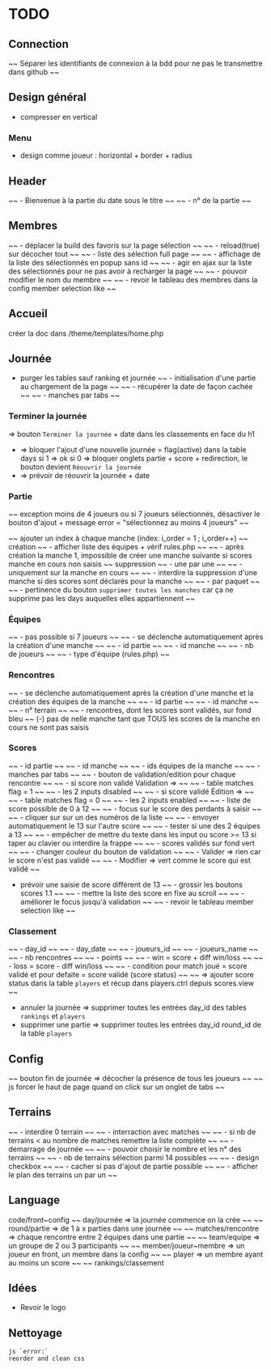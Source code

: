 # TODO
## Connection
~~ Séparer les identifiants de connexion à la bdd pour ne pas le transmettre dans github ~~

## Design général
- compresser en vertical

### Menu
- design comme joueur : horizontal + border + radius

## Header
~~ - Bienvenue à la partie du date sous le titre ~~
~~ - n° de la partie ~~

## Membres
~~ - déplacer la build des favoris sur la page sélection ~~
~~ - reload(true) sur décocher tout ~~
~~ - liste des sélection full page ~~
~~ - affichage de la liste des sélectionnés en popup sans id ~~
~~ - agir en ajax sur la liste des sélectionnés pour ne pas avoir à recharger la page ~~
~~ - pouvoir modifier le nom du membre ~~
~~ - revoir le tableau des membres dans la config member selection like ~~

## Accueil
créer la doc dans /theme/templates/home.php

## Journée
- purger les tables sauf ranking et journée
~~ - initialisation d'une partie au chargement de la page ~~
~~ - récupérer la date de façon cachée ~~
~~ - manches par tabs ~~

### Terminer la journée
=> bouton `Terminer la journée` + date dans les classements en face du h1
- => bloquer l'ajout d'une nouvelle journée = flag(active) dans la table days
    si 1 => ok
    si 0 => bloquer onglets partie + score + redirection, le bouton devient `Réouvrir la journée`
- => prévoir de réouvrir la journée + date

### Partie
~~ exception moins de 4 joueurs ou si 7 joueurs sélectionnés, désactiver le bouton d'ajout +  message error = "sélectionnez au moins 4 joueurs" ~~

~~ ajouter un index à chaque manche (index: i_order = 1 ; i_order++) ~~
création
    ~~ - afficher liste des équipes + vérif rules.php ~~
    ~~ - après création la manche 1, impossible de créer une manche suivante si scores manche en cours non saisis ~~
suppression
    ~~ - une par une ~~
        ~~ - uniquement sur la manche en cours ~~
        ~~ - interdire la suppression d'une manche si des scores sont déclarés pour la manche ~~
    ~~ - par paquet ~~
        ~~ - pertinence du bouton `supprimer toutes les manches` car ça ne supprime pas les days auquelles elles appartiennent ~~

### Équipes
~~ - pas possible si 7 joueurs ~~
~~ - se déclenche automatiquement après la création d'une manche ~~
~~ - id partie ~~
~~ - id manche ~~
~~ - nb de joueurs ~~
~~ - type d'équipe (rules.php) ~~

### Rencontres
~~ - se déclenche automatiquement après la création d'une manche et la création des équipes de la manche ~~
~~ - id partie ~~
~~ - id manche ~~
~~ - n° terrain ~~
~~ - rencontres, dont les scores sont validés, sur fond bleu ~~
(-) pas de nelle manche tant que TOUS les scores de la manche en cours ne sont pas saisis

### Scores
~~ - id partie ~~
~~ - id manche ~~
~~ - ids équipes de la manche ~~
~~ - manches par tabs ~~
~~ - bouton de validation/edition pour chaque rencontre ~~
    ~~ - si score non validé Validation => ~~
        ~~ - table matches flag = 1 ~~
        ~~ - les 2 inputs disabled ~~
    ~~ - si score validé Édition =>  ~~
        ~~ - table matches flag = 0 ~~
        ~~ - les 2 inputs enabled ~~
~~ - liste de score possible de 0 à 12 ~~
    ~~ - focus sur le score des perdants à saisir ~~
    ~~ - cliquer sur sur un des numéros de la liste ~~
    ~~ - envoyer automatiquement le 13 sur l'autre score ~~
    ~~ - tester si une des 2 équipes a 13 ~~
~~ - empêcher de mettre du texte dans les input ou score >= 13 si taper au clavier ou interdire la frappe ~~
~~ - scores validés sur fond vert ~~
~~ - changer couleur du bouton de validation ~~
    ~~ - Valider => rien car le score n'est pas validé ~~
    ~~ - Modifier => vert comme le score qui est validé ~~
- prévoir une saisie de score différent de 13
~~ - grossir les boutons scores 1.1 ~~
~~ - mettre la liste des score en fixe au scroll ~~
~~ - améliorer le focus jusqu'à validation ~~
~~ - revoir le tableau member selection like ~~

### Classement
~~ - day_id ~~
~~ - day_date ~~
~~ - joueurs_id ~~
~~ - joueurs_name ~~
~~ - nb rencontres ~~
~~ - points ~~
    ~~ - win = score + diff win/loss ~~
    ~~ - loss = score - diff win/loss ~~
~~ - condition pour match joué = score validé et pour defaite = score validé (score status) ~~
    ~~ => ajouter score status dans la table `players` et récup dans players.ctrl depuis scores.view ~~
- annuler la journée => supprimer toutes les entrées day_id des tables `rankings` et `players`
- supprimer une partie => supprimer toutes les entrées day_id round_id de la table `players`

## Config
~~ bouton fin de journée => décocher la présence de tous les joueurs ~~
~~ js forcer le haut de page quand on click sur un onglet de tabs ~~

## Terrains
~~ - interdire 0 terrain ~~
~~ - interraction avec matches ~~
    ~~ - si nb de terrains < au nombre de matches remettre la liste complète ~~
~~ - demarrage de journée ~~
    ~~ - pouvoir choisir le nombre et les n° des terrains ~~
    ~~ - nb de terrains sélection parmi 14 possibles ~~
    ~~ - design checkbox ~~
    ~~ - cacher si pas d'ajout de partie possible ~~
~~ - afficher le plan des terrains un par un ~~

## Language
code/front~config
~~ day/journée => la journée commence on la crée ~~
~~ round/partie => de 1 à x parties dans une journée ~~
~~ matches/rencontre => chaque rencontre entre 2 équipes dans une partie ~~
~~ team/equipe => un groupe de 2 ou 3 participants ~~
~~ member/joueur~membre => un joueur en front, un membre dans la config ~~
~~ player => un membre ayant au moins un score ~~
~~ rankings/classement

## Idées
- Revoir le logo

## Nettoyage
    js `error:`
    reorder and clean css

